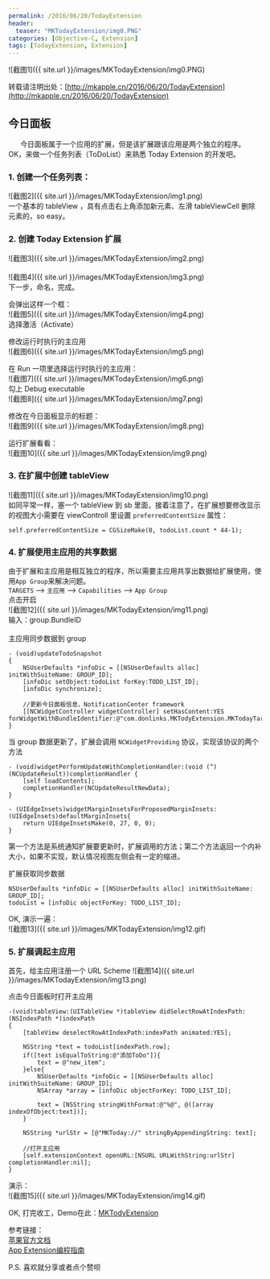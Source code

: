 ```yaml
---
permalink: /2016/06/20/TodayExtension
header:
  teaser: "MKTodayExtension/img0.PNG"
categories: [Objective-C, Extension]
tags: [TodayExtension, Extension]
---
```

![截图1]({{ site.url }}/images/MKTodayExtension/img0.PNG)

转载请注明出处：[http://mkapple.cn/2016/06/20/TodayExtension](http://mkapple.cn/2016/06/20/TodayExtension)

## 今日面板
&nbsp;&nbsp;&nbsp;&nbsp;&nbsp;&nbsp;今日面板属于一个应用的扩展，但是该扩展跟该应用是两个独立的程序。OK，来做一个任务列表（ToDoList）来熟悉 Today Extension 的开发吧。

### 1. 创建一个任务列表：
![截图2]({{ site.url }}/images/MKTodayExtension/img1.png)
<br>
一个基本的 tableView ，具有点击右上角添加新元素、左滑 tableViewCell 删除元素的，so easy。

### 2. 创建 Today Extension 扩展
![截图3]({{ site.url }}/images/MKTodayExtension/img2.png)
<br>
<br>
![截图4]({{ site.url }}/images/MKTodayExtension/img3.png)
<br>
下一步，命名，完成。
<br>

会弹出这样一个框：
<br>
![截图5]({{ site.url }}/images/MKTodayExtension/img4.png)
<br>
选择激活（Activate）
<br>

修改运行时执行的主应用
<br>
![截图6]({{ site.url }}/images/MKTodayExtension/img5.png)
<br>

在 Run 一项里选择运行时执行的主应用：<br>
![截图7]({{ site.url }}/images/MKTodayExtension/img6.png)
<br>
勾上 Debug executable <br> 
![截图8]({{ site.url }}/images/MKTodayExtension/img7.png)
<br>

修改在今日面板显示的标题：
<br>
![截图9]({{ site.url }}/images/MKTodayExtension/img8.png)
<br>

运行扩展看看：
<br>
![截图10]({{ site.url }}/images/MKTodayExtension/img9.png)
<br>


### 3. 在扩展中创建 tableView
![截图11]({{ site.url }}/images/MKTodayExtension/img10.png)
<br>
如同平常一样，塞一个 tableView 到 sb 里面，接着注意了，在扩展想要修改显示的视图大小需要在 viewControll 里设置 `preferredContentSize` 属性：

~~~objc
self.preferredContentSize = CGSizeMake(0, todoList.count * 44-1);
~~~

### 4. 扩展使用主应用的共享数据
由于扩展和主应用是相互独立的程序，所以需要主应用共享出数据给扩展使用，使用`App Group`来解决问题。
<br>
`TARGETS` ——> `主应用` ——> `Capabilities` ——> `App Group`
<br>
点击开启
<br>
![截图12]({{ site.url }}/images/MKTodayExtension/img11.png)
<br>
输入：group.BundleID
<br>
<br>
主应用同步数据到 group

~~~objc
- (void)updateTodoSnapshot
{
    NSUserDefaults *infoDic = [[NSUserDefaults alloc] initWithSuiteName: GROUP_ID];
    [infoDic setObject:todoList forKey:TODO_LIST_ID];
    [infoDic synchronize];
    
    //更新今日面板信息，NotificationCenter framework
    [[NCWidgetController widgetController] setHasContent:YES forWidgetWithBundleIdentifier:@"com.donlinks.MKTodyExtension.MKTodayTarget"];
}
~~~

当 group 数据更新了，扩展会调用 `NCWidgetProviding` 协议，实现该协议的两个方法

~~~objc
- (void)widgetPerformUpdateWithCompletionHandler:(void (^)(NCUpdateResult))completionHandler {
    [self loadContents];
    completionHandler(NCUpdateResultNewData);
}

- (UIEdgeInsets)widgetMarginInsetsForProposedMarginInsets:(UIEdgeInsets)defaultMarginInsets{
    return UIEdgeInsetsMake(0, 27, 0, 0);
}
~~~
第一个方法是系统通知扩展要更新时，扩展调用的方法；第二个方法返回一个内补大小，如果不实现，默认情况视图左侧会有一定的缩进。
<br>

扩展获取同步数据

~~~objc
NSUserDefaults *infoDic = [[NSUserDefaults alloc] initWithSuiteName: GROUP_ID];
todoList = [infoDic objectForKey: TODO_LIST_ID];
~~~

OK, 演示一遍：
<br>
![截图13]({{ site.url }}/images/MKTodayExtension/img12.gif)
<br>

### 5. 扩展调起主应用
首先，给主应用注册一个 URL Scheme
![截图14]({{ site.url }}/images/MKTodayExtension/img13.png)
<br>

点击今日面板时打开主应用

~~~objc
-(void)tableView:(UITableView *)tableView didSelectRowAtIndexPath:(NSIndexPath *)indexPath
{
    [tableView deselectRowAtIndexPath:indexPath animated:YES];
    
    NSString *text = todoList[indexPath.row];
    if([text isEqualToString:@"添加ToDo"]){
        text = @"new_item";
    }else{
        NSUserDefaults *infoDic = [[NSUserDefaults alloc] initWithSuiteName: GROUP_ID];
        NSArray *array = [infoDic objectForKey: TODO_LIST_ID];
        
        text = [NSString stringWithFormat:@"%@", @([array indexOfObject:text])];
    }
    
    NSString *urlStr = [@"MKToday://" stringByAppendingString: text];
    
    //打开主应用
    [self.extensionContext openURL:[NSURL URLWithString:urlStr] completionHandler:nil];
}
~~~

演示：
<br>
![截图15]({{ site.url }}/images/MKTodayExtension/img14.gif)
<br>

OK, 打完收工，Demo在此：[MKTodyExtension](https://github.com/monkey19911021/MKTodyExtension)
<br>

参考链接：
<br>
[苹果官方文档](https://developer.apple.com/library/ios/documentation/NotificationCenter/Reference/NotificationCenter_Framework/index.html)
<br>
[App Extension编程指南](http://www.cocoachina.com/ios/20140904/9527.html)
<br>

P.S. 喜欢就分享或者点个赞呗

<!-- 多说评论框 start -->
<div class="ds-thread" data-thread-key="TodayExtension" data-title="TodayExtension" data-url="http://mkapple.cn/2016/06/20/TodayExtension"></div>
<!-- 多说评论框 end -->
<!-- 多说公共JS代码 start (一个网页只需插入一次) -->
<script type="text/javascript">
var duoshuoQuery = {short_name:"mkapple"};
	(function() {
		var ds = document.createElement('script');
		ds.type = 'text/javascript';ds.async = true;
		ds.src = (document.location.protocol == 'https:' ? 'https:' : 'http:') + '//static.duoshuo.com/embed.js';
		ds.charset = 'UTF-8';
		(document.getElementsByTagName('head')[0] 
		 || document.getElementsByTagName('body')[0]).appendChild(ds);
	})();
	</script>
<!-- 多说公共JS代码 end -->